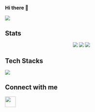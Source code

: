 ### <div>Hi there 👋</div>
<div>
<img src="https://readme-typing-svg.demolab.com?font=Fira+Code&pause=1000&color=2DF722&width=435&lines=I+am+the+Problem;I+am+also+the+Solution;I+am+Jagroshan" />
</div>

<!-- ### <h1 align="center">Let's WORK the PROBLEM </h1> -->
<!-- ## My Skill Set
<div align="center">
<table margin="auto"><tr><td valign="top">

### <div align="center"> Frontend </div>

<div align="center">  
<a href="https://www.w3schools.com/css/" target="_blank"><img style="margin: 20px" src="https://profilinator.rishav.dev/skills-assets/css3-original-wordmark.svg" alt="CSS3" height="50" /></a>  
<a href="https://en.wikipedia.org/wiki/HTML5" target="_blank"><img style="margin: 20px" src="https://profilinator.rishav.dev/skills-assets/html5-original-wordmark.svg" alt="HTML5" height="50" /></a>  
<a href="https://www.javascript.com/" target="_blank"><img style="margin: 20px" src="https://profilinator.rishav.dev/skills-assets/javascript-original.svg" alt="JavaScript" height="50" /></a>  
<a href="https://getbootstrap.com/docs/3.4/javascript/" target="_blank"><img style="margin: 20px" src="https://profilinator.rishav.dev/skills-assets/bootstrap-plain.svg" alt="Bootstrap" height="50" /></a>  
</div> -->

<h2>Stats</h2>
<div align="center">
  <img src="https://github-readme-stats.vercel.app/api?username=jagroshansingh" />
  <img src="https://github-readme-streak-stats.herokuapp.com?user=jagroshansingh&theme=dark" />
  <img src='https://github-readme-stats.vercel.app/api/top-langs/?username=jagroshansingh&layout=compact' />
</div>

<h2>Tech Stacks</h2>
<p>
  <a href="https://skillicons.dev">
    <img src="https://skillicons.dev/icons?i=git,js,ts,html,css,react,redux" />
  </a>
</p>

<h2>Connect with me</h2>
<a href="https://www.linkedin.com/in/jagroshan-singh/"> <img width="35" src="https://i.pinimg.com/originals/ce/09/3c/ce093c7214ad357bb665cfd2f66a8b6b.png"/></a>


<!--
**jagroshansingh/jagroshansingh** is a ✨ _special_ ✨ repository because its `README.md` (this file) appears on your GitHub profile.

Here are some ideas to get you started:

- 🔭 I’m currently working on ...
- 🌱 I’m currently learning ...
- 👯 I’m looking to collaborate on ...
- 🤔 I’m looking for help with ...
- 💬 Ask me about ...
- 📫 How to reach me: ...
- 😄 Pronouns: ...
- ⚡ Fun fact: ...
-->
